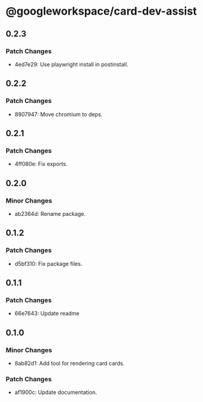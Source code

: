 # @googleworkspace/card-dev-assist

## 0.2.3

### Patch Changes

- 4ed7e29: Use playwright install in postinstall.

## 0.2.2

### Patch Changes

- 8907947: Move chromium to deps.

## 0.2.1

### Patch Changes

- 4ff080e: Fix exports.

## 0.2.0

### Minor Changes

- ab2364d: Rename package.

## 0.1.2

### Patch Changes

- d5bf310: Fix package files.

## 0.1.1

### Patch Changes

- 66e7643: Update readme

## 0.1.0

### Minor Changes

- 8ab82d1: Add tool for rendering card cards.

### Patch Changes

- af1900c: Update documentation.
